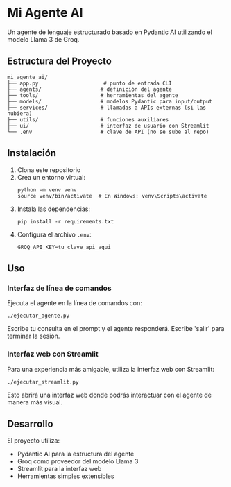 # Mi Agente AI

Un agente de lenguaje estructurado basado en Pydantic AI utilizando el modelo Llama 3 de Groq.

## Estructura del Proyecto

```
mi_agente_ai/
├── app.py                     # punto de entrada CLI
├── agents/                   # definición del agente
├── tools/                    # herramientas del agente
├── models/                   # modelos Pydantic para input/output
├── services/                 # llamadas a APIs externas (si las hubiera)
├── utils/                    # funciones auxiliares
├── ui/                       # interfaz de usuario con Streamlit
└── .env                      # clave de API (no se sube al repo)
```

## Instalación

1. Clona este repositorio
2. Crea un entorno virtual:
   ```
   python -m venv venv
   source venv/bin/activate  # En Windows: venv\Scripts\activate
   ```
3. Instala las dependencias:
   ```
   pip install -r requirements.txt
   ```
4. Configura el archivo `.env`:
   ```
   GROQ_API_KEY=tu_clave_api_aqui
   ```

## Uso

### Interfaz de línea de comandos

Ejecuta el agente en la línea de comandos con:

```
./ejecutar_agente.py
```

Escribe tu consulta en el prompt y el agente responderá. Escribe 'salir' para terminar la sesión.

### Interfaz web con Streamlit

Para una experiencia más amigable, utiliza la interfaz web con Streamlit:

```
./ejecutar_streamlit.py
```

Esto abrirá una interfaz web donde podrás interactuar con el agente de manera más visual.

## Desarrollo

El proyecto utiliza:
- Pydantic AI para la estructura del agente
- Groq como proveedor del modelo Llama 3
- Streamlit para la interfaz web
- Herramientas simples extensibles 